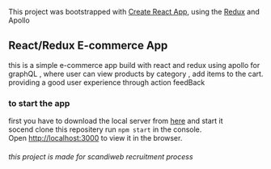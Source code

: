 This project was bootstrapped with [Create React App](https://github.com/facebook/create-react-app), using the [Redux](https://redux.js.org/) and Apollo 

## React/Redux E-commerce App


this is a simple e-commerce app build with react and redux using apollo for graphQL , where user can view products by category , add items to the cart.<br/>
providing a good user experience through action feedBack 
### to start the app 
first you have to download the local server from  [here](https://github.com/scandiweb/junior-react-endpoint.git) and start it <br/>
socend clone this repositery  run `npm start` in the console.<br/>
Open [http://localhost:3000](http://localhost:3000) to view it in the browser.<br/>





###### this project is made for scandiweb recruitment process 


